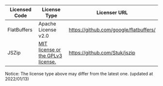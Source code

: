 | Licensed Code | License Type | Licenser URL |
| --- |---------------------------------------|----------------------------------------|
| FlatBuffers  | Apache License v2.0 | https://github.com/google/flatbuffers/ |
| JSZip | [MIT license or the GPLv3 license.](https://github.com/Stuk/jszip/blob/master/LICENSE.markdown) | https://github.com/Stuk/jszip |
 
Notice: The license type above may differ from the latest one. (updated at 2022/01/13)
